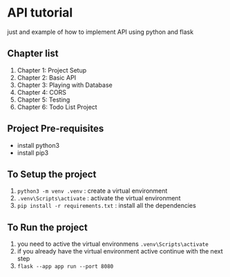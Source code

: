 # API tutorial

just and example of how to implement API using python and flask

## Chapter list

1. Chapter 1: Project Setup
2. Chapter 2: Basic API
3. Chapter 3: Playing with Database
4. Chapter 4: CORS
5. Chapter 5: Testing
6. Chapter 6: Todo List Project

## Project Pre-requisites

- install python3
- install pip3

## To Setup the project

1. `python3 -m venv .venv` : create a virtual environment
2. `.venv\Scripts\activate` : activate the virtual environment
3. `pip install -r requirements.txt` : install all the dependencies

## To Run the project

1. you need to active the virtual environmens `.venv\Scripts\activate`
2. if you already have the virtual environment active continue with the next step
3. `flask --app app run --port 8080`
